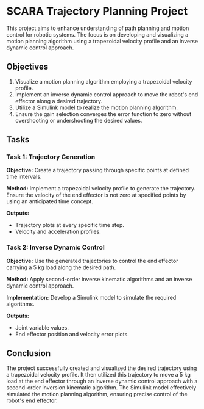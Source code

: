 # SCARA Trajectory Planning Project

This project aims to enhance understanding of path planning and motion control for robotic systems. The focus is on developing and visualizing a motion planning algorithm using a trapezoidal velocity profile and an inverse dynamic control approach.

## Objectives

1. Visualize a motion planning algorithm employing a trapezoidal velocity profile.
2. Implement an inverse dynamic control approach to move the robot's end effector along a desired trajectory.
3. Utilize a Simulink model to realize the motion planning algorithm.
4. Ensure the gain selection converges the error function to zero without overshooting or undershooting the desired values.

## Tasks

### Task 1: Trajectory Generation

**Objective:** Create a trajectory passing through specific points at defined time intervals.

**Method:** Implement a trapezoidal velocity profile to generate the trajectory. Ensure the velocity of the end effector is not zero at specified points by using an anticipated time concept.

**Outputs:**
- Trajectory plots at every specific time step.
- Velocity and acceleration profiles.

### Task 2: Inverse Dynamic Control

**Objective:** Use the generated trajectories to control the end effector carrying a 5 kg load along the desired path.

**Method:** Apply second-order inverse kinematic algorithms and an inverse dynamic control approach.

**Implementation:** Develop a Simulink model to simulate the required algorithms.

**Outputs:**
- Joint variable values.
- End effector position and velocity error plots.

## Conclusion

The project successfully created and visualized the desired trajectory using a trapezoidal velocity profile. It then utilized this trajectory to move a 5 kg load at the end effector through an inverse dynamic control approach with a second-order inversion kinematic algorithm. The Simulink model effectively simulated the motion planning algorithm, ensuring precise control of the robot's end effector.
